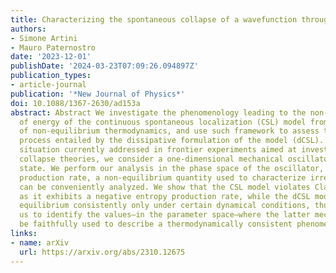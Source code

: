 ```yaml
---
title: Characterizing the spontaneous collapse of a wavefunction through entropy production
authors:
- Simone Artini
- Mauro Paternostro
date: '2023-12-01'
publishDate: '2024-03-23T07:09:26.094897Z'
publication_types:
- article-journal
publication: '*New Journal of Physics*'
doi: 10.1088/1367-2630/ad153a
abstract: Abstract We investigate the phenomenology leading to the non-conservation
  of energy of the continuous spontaneous localization (CSL) model from the viewpoint
  of non-equilibrium thermodynamics, and use such framework to assess the equilibration
  process entailed by the dissipative formulation of the model (dCSL). As a paradigmatic
  situation currently addressed in frontier experiments aimed at investigating possible
  collapse theories, we consider a one-dimensional mechanical oscillator in a thermal
  state. We perform our analysis in the phase space of the oscillator, where the entropy
  production rate, a non-equilibrium quantity used to characterize irreversibility,
  can be conveniently analyzed. We show that the CSL model violates Clausius law,
  as it exhibits a negative entropy production rate, while the dCSL model reaches
  equilibrium consistently only under certain dynamical conditions, thus allowing
  us to identify the values—in the parameter space—where the latter mechanism can
  be faithfully used to describe a thermodynamically consistent phenomenon.
links:
- name: arXiv
  url: https://arxiv.org/abs/2310.12675
---
```

